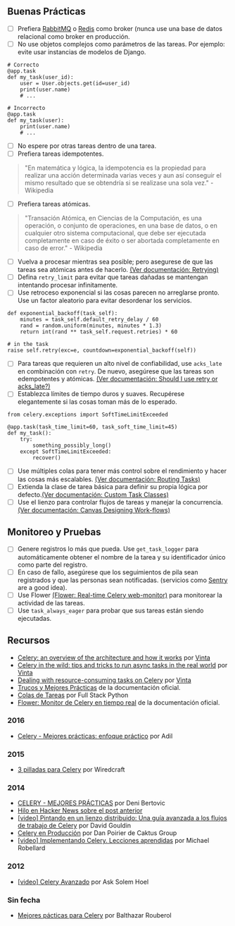 ## Buenas Prácticas

- [ ] Prefiera [RabbitMQ](https://www.rabbitmq.com/) o [Redis](https://redis.io/) como broker (nunca use una base de datos relacional como broker en producción.
- [ ] No use objetos complejos como parámetros de las tareas. Por ejemplo: evite usar instancias de modelos de Django.

```
# Correcto
@app.task
def my_task(user_id):
    user = User.objects.get(id=user_id)
    print(user.name)
    # ...
```

```
# Incorrecto
@app.task
def my_task(user):
    print(user.name)
    # ...
```
- [ ] No espere por otras tareas dentro de una tarea.
- [ ] Prefiera tareas idempotentes.
> "En matemática y lógica, la idempotencia es la propiedad para realizar una acción determinada varias veces y aun así conseguir el mismo resultado que se obtendría si se realizase una sola vez." - Wikipedia
- [ ] Prefiera tareas atómicas.
> "Transación Atómica, en Ciencias de la Computación, es una operación, o conjunto de operaciones, en una base de datos, o en cualquier otro sistema computacional, que debe ser ejecutada completamente en caso de éxito o ser abortada completamente en caso de error." - Wikipedia
- [ ] Vuelva a procesar mientras sea posible; pero asegurese de que las tareas sea atómicas antes de hacerlo. [(Ver documentación: Retrying)](http://docs.celeryproject.org/en/latest/userguide/tasks.html#retrying)
- [ ] Defina `retry_limit` para evitar que tareas dañadas se mantengan intentando procesar infinitamente.
- [ ] Use retroceso exponencial si las cosas parecen no arreglarse pronto. Use un factor aleatorio para evitar desordenar los servicios.
```
def exponential_backoff(task_self):
    minutes = task_self.default_retry_delay / 60
    rand = random.uniform(minutes, minutes * 1.3)
    return int(rand ** task_self.request.retries) * 60

# in the task
raise self.retry(exc=e, countdown=exponential_backoff(self))
```
- [ ] Para tareas que requieren un alto nivel de confiabilidad, use `acks_late` en combinación con `retry`. De nuevo, asegúrese que las tareas son edempotentes y atómicas. [(Ver documentación: Should I use retry or acks_late?)](http://docs.celeryproject.org/en/latest/faq.html#faq-acks-late-vs-retry)
- [ ] Establezca límites de tiempo duros y suaves. Recupérese elegantemente si las cosas toman más de lo esperado.
```
from celery.exceptions import SoftTimeLimitExceeded

@app.task(task_time_limit=60, task_soft_time_limit=45)
def my_task():
    try:
        something_possibly_long()
    except SoftTimeLimitExceeded:
        recover()
```
- [ ] Use múltiples colas para tener más control sobre el rendimiento y hacer las cosas más escalables. [(Ver documentación: Routing Tasks)](http://docs.celeryproject.org/en/latest/userguide/routing.html)
- [ ] Extienda la clase de tarea básica para definir su propia lógica por defecto.[(Ver documentación: Custom Task Classes)](http://docs.celeryproject.org/en/latest/userguide/tasks.html#custom-task-classes)
- [ ] Use el lienzo para controlar flujos de tareas y manejar la concurrencia. [(Ver documentación: Canvas Designing Work-flows)](http://docs.celeryproject.org/en/latest/userguide/canvas.html)

## Monitoreo y Pruebas

- [ ] Genere registros lo más que pueda. Use `get_task_logger`  para automáticamente obtener el nombre de la tarea y su identificador único como parte del registro. 
- [ ] En caso de fallo, asegúrese que los seguimientos de pila sean registrados y que las personas sean notificadas. (servicios como [Sentry](https://sentry.io) are a good idea).
- [ ] Use Flower [(Flower: Real-time Celery web-monitor)](http://docs.celeryproject.org/en/latest/userguide/monitoring.html#flower-real-time-celery-web-monitor) para monitorear la actividad de las tareas.
- [ ] Use `task_always_eager` para probar que sus tareas están siendo ejecutadas.

## Recursos

- [Celery: an overview of the architecture and how it works](https://www.vinta.com.br/blog/2017/celery-overview-archtecture-and-how-it-works/) por [Vinta](https://www.vinta.com.br/)
- [Celery in the wild: tips and tricks to run async tasks in the real world](https://www.vinta.com.br/blog/2018/celery-wild-tips-and-tricks-run-async-tasks-real-world/) por [Vinta](https://www.vinta.com.br/)
- [Dealing with resource-consuming tasks on Celery](https://www.vinta.com.br/blog/2018/dealing-resource-consuming-tasks-celery/) por [Vinta](https://www.vinta.com.br/)
- [Trucos y Mejores Prácticas](http://celery.readthedocs.io/en/latest/userguide/tasks.html#tips-and-best-practices) de la documentación oficial.
- [Colas de Tareas](https://www.fullstackpython.com/task-queues.html) por Full Stack Python
- [Flower: Monitor de Celery en tiempo real](http://celery.readthedocs.io/en/latest/userguide/monitoring.html#flower-real-time-celery-web-monitor) de la documentación oficial.

### 2016

- [Celery - Mejores prácticas: enfoque práctico](https://khashtamov.com/en/celery-best-practices-practical-approach/) por Adil

### 2015

- [3 pilladas para Celery](https://wiredcraft.com/blog/3-gotchas-for-celery/) por Wiredcraft

### 2014

- [CELERY - MEJORES PRÁCTICAS](https://denibertovic.com/posts/celery-best-practices/) por Deni Bertovic
- [Hilo en Hacker News sobre el post anterior](https://news.ycombinator.com/item?id=7909201)
- [[video] Pintando en un lienzo distribuido: Una guía avanzada a los flujos de trabajo de Celery](https://www.youtube.com/watch?v=XoMu8vhdc-A) por David Gouldin
- [Celery en Producción](https://www.caktusgroup.com/blog/2014/09/29/celery-production/) por Dan Poirier de Caktus Group
- [[video] Implementando Celery. Lecciones aprendidas](https://www.youtube.com/watch?v=hmtSe0yPi6I) por Michael Robellard

### 2012

- [[video] Celery Avanzado](https://www.youtube.com/watch?v=gpKMwPoldak&t=1416s) por Ask Solem Hoel

### Sin fecha

- [Mejores pácticas para Celery](https://blog.balthazar-rouberol.com/celery-best-practices) por Balthazar Rouberol
